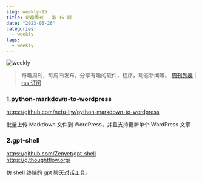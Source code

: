 ```yaml
---
slug: weekly-15
title: 奇趣周刊 - 第 15 期
date: "2023-05-26"
categories:
  - weekly
tags:
  - weekly
---
```


![weekly](https://imgurl.zishu.me/weekly.webp)

> 奇趣周刊，每周四发布，分享有趣的软件，程序，动态新闻等。 [周刊列表](/categories/weekly/) | [rss 订阅](/categories/weekly/index.xml)

### 1.python-markdown-to-wordpress

https://github.com/nefu-ljw/python-markdown-to-wordpress  

批量上传 Markdown 文件到 WordPress，并且支持更新单个 WordPress 文章

### 2.gpt-shell

https://github.com/Zenyet/gpt-shell  
https://g.thoughtflow.org/  

仿 shell 终端的 gpt 聊天对话工具。